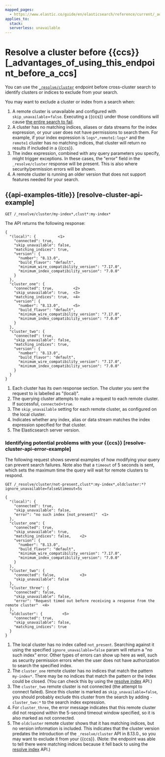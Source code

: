 ```yaml
---
mapped_pages:
  - https://www.elastic.co/guide/en/elasticsearch/reference/current/_advantages_of_using_this_endpoint_before_a_cross_cluster_search.html
applies_to:
  stack:
  serverless: unavailable
---
```


# Resolve a cluster before {{ccs}} [_advantages_of_using_this_endpoint_before_a_ccs]

You can use the [`_resolve/cluster`](https://www.elastic.co/docs/api/doc/elasticsearch/operation/operation-indices-resolve-cluster) endpoint before cross-cluster search to identify clusters or indices to exclude from your search.

You may want to exclude a cluster or index from a search when:

1. A remote cluster is unavailable and configured with `skip_unavailable`=`false`. Executing a {{ccs}} under those conditions will cause [the entire search to fail](/solutions/search/cross-cluster-search.md#cross-cluster-search-failures).
2. A cluster has no matching indices, aliases or data streams for the index expression, or your user does not have permissions to search them. For example, if your index expression is `logs*,remote1:logs*` and the `remote1` cluster has no matching indices, that cluster will return no results if included in a {{ccs}}.
3. The index expression, combined with any query parameters you specify, might trigger exceptions. In these cases, the "error" field in the `_resolve/cluster` response will be present. This is also where security/permission errors will be shown.
4. A remote cluster is running an older version that does not support features needed for your search.

## {{api-examples-title}} [resolve-cluster-api-example]

```console
GET /_resolve/cluster/my-index*,clust*:my-index*
```

The API returns the following response:

```console-result
{
  "(local)": {          <1>
    "connected": true,
    "skip_unavailable": false,
    "matching_indices": true,
    "version": {
      "number": "8.13.0",
      "build_flavor": "default",
      "minimum_wire_compatibility_version": "7.17.0",
      "minimum_index_compatibility_version": "7.0.0"
    }
  },
  "cluster_one": {
    "connected": true,         <2>
    "skip_unavailable": true,  <3>
    "matching_indices": true,  <4>
    "version": {
      "number": "8.13.0",      <5>
      "build_flavor": "default",
      "minimum_wire_compatibility_version": "7.17.0",
      "minimum_index_compatibility_version": "7.0.0"
    }
  },
  "cluster_two": {
    "connected": true,
    "skip_unavailable": false,
    "matching_indices": true,
    "version": {
      "number": "8.13.0",
      "build_flavor": "default",
      "minimum_wire_compatibility_version": "7.17.0",
      "minimum_index_compatibility_version": "7.0.0"
    }
  }
}
```

1. Each cluster has its own response section. The cluster you sent the request to is labelled as "(local)".
2. The querying cluster attempts to make a request to each remote cluster. If successful, `connected`=`true`.
3. The `skip_unavailable` setting for each remote cluster, as configured on the local cluster.
4. Indicates whether any index, alias or data stream matches the index expression specified for that cluster.
5. The Elasticsearch server version.



### Identifying potential problems with your {{ccs}} [resolve-cluster-api-error-example]

The following request shows several examples of how modifying your query can prevent search failures. Note also that a `timeout` of 5 seconds is sent, which sets the maximum time the query will wait for remote clusters to respond.

```console
GET /_resolve/cluster/not-present,clust*:my-index*,oldcluster:*?ignore_unavailable=false&timeout=5s
```

```console-result
{
  "(local)": {
    "connected": true,
    "skip_unavailable": false,
    "error": "no such index [not_present]"  <1>
  },
  "cluster_one": {
    "connected": true,
    "skip_unavailable": true,
    "matching_indices": false,    <2>
    "version": {
      "number": "8.13.0",
      "build_flavor": "default",
      "minimum_wire_compatibility_version": "7.17.0",
      "minimum_index_compatibility_version": "7.0.0"
    }
  },
  "cluster_two": {
    "connected": false,           <3>
    "skip_unavailable": false
  },
  "cluster_three": {
    "connected": false,
    "skip_unavailable": false,
    "error": "Request timed out before receiving a response from the remote cluster"  <4>
  },
  "oldcluster": {         <5>
    "connected": true,
    "skip_unavailable": false,
    "matching_indices": true
  }
}
```

1. The local cluster has no index called `not_present`. Searching against it using the specified `ignore_unavailable=false` param will return a "no such index" error. Other types of errors can show up here as well, such as security permission errors when the user does not have authorization to search the specified index.
2. The `cluster_one` remote cluster has no indices that match the pattern `my-index*`. There may be no indices that match the pattern or the index could be closed. (You can check this by using the [resolve index](https://www.elastic.co/docs/api/doc/elasticsearch/operation/operation-indices-resolve-index) API.)
3. The `cluster_two` remote cluster is not connected (the attempt to connect failed). Since this cluster is marked as `skip_unavailable=false`, you should probably exclude this cluster from the search by adding `-cluster_two:*` to the search index expression.
4. For `cluster_three`, the error message indicates that this remote cluster did not respond within the 5-second timeout window specified, so it is also marked as not connected.
5. The `oldcluster` remote cluster shows that it has matching indices, but no version information is included. This indicates that the cluster version predates the introduction of the `_resolve/cluster` API in 8.13.0., so you may want to exclude it from your {{ccs}}. (Note: the endpoint was able to tell there were matching indices because it fell back to using the [resolve index](https://www.elastic.co/docs/api/doc/elasticsearch/operation/operation-indices-resolve-index) API.)




